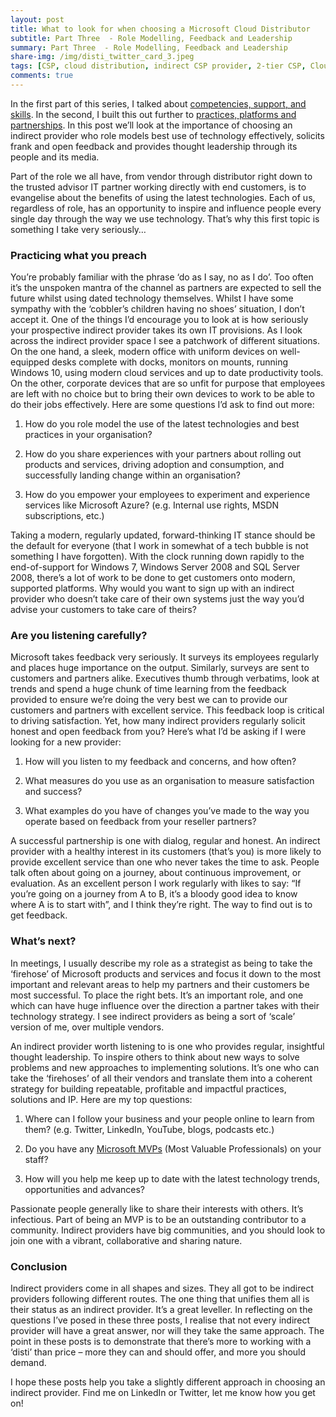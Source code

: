 ```yaml
---
layout: post
title: What to look for when choosing a Microsoft Cloud Distributor
subtitle: Part Three  - Role Modelling, Feedback and Leadership
summary: Part Three  - Role Modelling, Feedback and Leadership
share-img: /img/disti_twitter_card_3.jpeg
tags: [CSP, cloud distribution, indirect CSP provider, 2-tier CSP, Cloud Solutions Provider]
comments: true
---
```

In the first part of this series, I talked about [competencies, support, and skills](https://jamesbmarshall.com/2019/01/27/choosing-a-cloud-disti/ "Part One - Competencies, Support, and Skills"). In the second, I built this out further to [practices, platforms and partnerships](https://jamesbmarshall.com/2019/01/29/choosing-a-cloud-disti-2/ "Part Two - Practices, Platforms, and Partnerships"). In this post we’ll look at the importance of choosing an indirect provider who role models best use of technology effectively, solicits frank and open feedback and provides thought leadership through its people and its media.

Part of the role we all have, from vendor through distributor right down to the trusted advisor IT partner working directly with end customers, is to evangelise about the benefits of using the latest technologies. Each of us, regardless of role, has an opportunity to inspire and influence people every single day through the way we use technology. That’s why this first topic is something I take very seriously…

### Practicing what you preach

You’re probably familiar with the phrase ‘do as I say, no as I do’. Too often it’s the unspoken mantra of the channel as partners are expected to sell the future whilst using dated technology themselves. Whilst I have some sympathy with the ‘cobbler’s children having no shoes’ situation, I don’t accept it. One of the things I’d encourage you to look at is how seriously your prospective indirect provider takes its own IT provisions. As I look across the indirect provider space I see a patchwork of different situations. On the one hand, a sleek, modern office with uniform devices on well-equipped desks complete with docks, monitors on mounts, running Windows 10, using modern cloud services and up to date productivity tools. On the other, corporate devices that are so unfit for purpose that employees are left with no choice but to bring their own devices to work to be able to do their jobs effectively. Here are some questions I’d ask to find out more:

1.	How do you role model the use of the latest technologies and best practices in your organisation?

2.	How do you share experiences with your partners about rolling out products and services, driving adoption and consumption, and successfully landing change within an organisation?

3.	How do you empower your employees to experiment and experience services like Microsoft Azure? (e.g. Internal use rights, MSDN subscriptions, etc.)

Taking a modern, regularly updated, forward-thinking IT stance should be the default for everyone (that I work in somewhat of a tech bubble is not something I have forgotten). With the clock running down rapidly to the end-of-support for Windows 7, Windows Server 2008 and SQL Server 2008, there’s a lot of work to be done to get customers onto modern, supported platforms. Why would you want to sign up with an indirect provider who doesn’t take care of their own systems just the way you’d advise your customers to take care of theirs?

### Are you listening carefully?

Microsoft takes feedback very seriously. It surveys its employees regularly and places huge importance on the output. Similarly, surveys are sent to customers and partners alike. Executives thumb through verbatims, look at trends and spend a huge chunk of time learning from the feedback provided to ensure we’re doing the very best we can to provide our customers and partners with excellent service. This feedback loop is critical to driving satisfaction. Yet, how many indirect providers regularly solicit honest and open feedback from you? Here’s what I’d be asking if I were looking for a new provider:

1.	How will you listen to my feedback and concerns, and how often?

2.	What measures do you use as an organisation to measure satisfaction and success?

3.	What examples do you have of changes you’ve made to the way you operate based on feedback from your reseller partners?

A successful partnership is one with dialog, regular and honest. An indirect provider with a healthy interest in its customers (that’s you) is more likely to provide excellent service than one who never takes the time to ask. People talk often about going on a journey, about continuous improvement, or evaluation. As an excellent person I work regularly with likes to say: “If you’re going on a journey from A to B, it’s a bloody good idea to know where A is to start with”, and I think they’re right. The way to find out is to get feedback.

### What’s next?

In meetings, I usually describe my role as a strategist as being to take the ‘firehose’ of Microsoft products and services and focus it down to the most important and relevant areas to help my partners and their customers be most successful. To place the right bets. It’s an important role, and one which can have huge influence over the direction a partner takes with their technology strategy. I see indirect providers as being a sort of ‘scale’ version of me, over multiple vendors.

An indirect provider worth listening to is one who provides regular, insightful thought leadership. To inspire others to think about new ways to solve problems and new approaches to implementing solutions. It’s one who can take the ‘firehoses’ of all their vendors and translate them into a coherent strategy for building repeatable, profitable and impactful practices, solutions and IP. Here are my top questions:

1.	Where can I follow your business and your people online to learn from them? (e.g. Twitter, LinkedIn, YouTube, blogs, podcasts etc.)

2.	Do you have any [Microsoft MVPs](https://mvp.microsoft.com/en-us/Overview "MVP OvervieW") (Most Valuable Professionals) on your staff?

3.	How will you help me keep up to date with the latest technology trends, opportunities and advances?

Passionate people generally like to share their interests with others. It’s infectious. Part of being an MVP is to be an outstanding contributor to a community. Indirect providers have big communities, and you should look to join one with a vibrant, collaborative and sharing nature. 

### Conclusion

Indirect providers come in all shapes and sizes. They all got to be indirect providers following different routes. The one thing that unifies them all is their status as an indirect provider. It’s a great leveller. In reflecting on the questions I’ve posed in these three posts, I realise that not every indirect provider will have a great answer, nor will they take the same approach. The point in these posts is to demonstrate that there’s more to working with a ‘disti’ than price – more they can and should offer, and more you should demand.

I hope these posts help you take a slightly different approach in choosing an indirect provider. Find me on LinkedIn or Twitter, let me know how you get on! 

